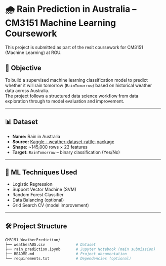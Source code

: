 # 🌧️ Rain Prediction in Australia – CM3151 Machine Learning Coursework

This project is submitted as part of the resit coursework for CM3151 (Machine Learning) at RGU.

## 📌 Objective

To build a supervised machine learning classification model to predict whether it will rain tomorrow (`RainTomorrow`) based on historical weather data across Australia.  
The project follows a structured data science workflow from data exploration through to model evaluation and improvement.

---

## 📊 Dataset

- **Name:** Rain in Australia
- **Source:** [Kaggle - weather-dataset-rattle-package](https://www.kaggle.com/datasets/jsphyg/weather-dataset-rattle-package)
- **Shape:** ~145,000 rows × 23 features
- **Target:** `RainTomorrow` – binary classification (Yes/No)

---

## 🧠 ML Techniques Used

- Logistic Regression
- Support Vector Machine (SVM)
- Random Forest Classifier
- Data Balancing (optional)
- Grid Search CV (model improvement)

---

## 🛠️ Project Structure

```bash
CM3151_WeatherPrediction/
├── weatherAUS.csv              # Dataset
├── rain_prediction.ipynb       # Jupyter Notebook (main submission)
├── README.md                   # Project documentation
└── requirements.txt            # Dependencies (optional)
